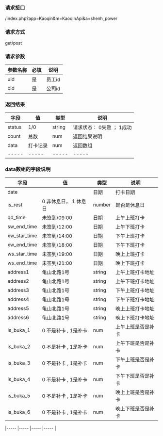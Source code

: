 ### **请求接口**
/index.php?app=Kaoqin&m=KaoqinApi&a=shenh_power

### **请求方式**
get/post

### **请求参数**

| 参数名称  |必填|     说明      |
|------|-----|------|
| uid | 是 |   员工id   |
| cid     | 是 |   公司id   |




### **返回结果**
|字段       |值             |类型    |说明           |
| --------- |--------      |--------|--------       |
|status     |1/0 |string |请求状态：  0失败 ； 1成功   |
|count       |总数        |num       |返回结果说明    |
|data       | 打卡记录       |num       |返回数组    |
|-----      |-----         |-----  |-----           |


### **data数组的字段说明**
|字段       |值             |类型    |说明           |
| --------- |--------      |--------|--------       |
|date       |         |  日期  |  打卡日期   |
|is_rest     |0 非休息日， 1 休息日       | number   |  是否是休息日   |
|qd_time       |未签到/09:00         |  日期  |  上午上班打卡  |
|sw_end_time   |未签到/12:00         |  日期  |  上午下班打卡  |
|xw_star_time       |未签到/14:00         |  日期  |  下午上班打卡  |
|xw_end_time       |未签到/18:00         |  日期  |  下午下班打卡  |
|ws_star_time       |未签到/19:00         |  日期  |  晚上上班打卡  |
|ws_end_time       |未签到/21:00         |  日期  |  晚上下班打卡  |
|address1       |龟山北路1号         |  string  | 上午上班打卡地址  |
|address2       |龟山北路1号         |  string  | 上午下班打卡地址  |
|address3       |龟山北路1号         |  string  | 下午上班打卡地址  |
|address4       |龟山北路1号         |  string  | 下午下班打卡地址  |
|address5       |龟山北路1号         |  string  | 晚上上班打卡地址  |
|address6       |龟山北路1号         |  string  | 晚上下班打卡地址  |
|is_buka_1       | 0 不是补卡  , 1是补卡         |  num  | 上午上班是否是补卡  |
|is_buka_2       | 0 不是补卡  , 1是补卡         |  num  | 上午下班是否是补卡  |
|is_buka_3       | 0 不是补卡  , 1是补卡         |  num  | 下午上班是否是补卡  |
|is_buka_4       | 0 不是补卡  , 1是补卡         |  num  | 下午下班是否是补卡  |
|is_buka_5       | 0 不是补卡  , 1是补卡         |  num  | 晚上上班是否是补卡  |
|is_buka_6       | 0 不是补卡  , 1是补卡         |  num  | 晚上下班是否是补卡  |

|-----      |-----         |-----  |-----         |